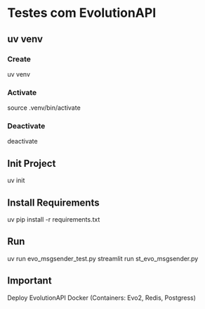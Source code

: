 # Testes com EvolutionAPI

## uv venv
### Create
uv venv

### Activate
source .venv/bin/activate

### Deactivate
deactivate

## Init Project
uv init

## Install Requirements
uv pip install -r requirements.txt

## Run
uv run evo_msgsender_test.py
streamlit run st_evo_msgsender.py

## Important
Deploy EvolutionAPI Docker (Containers: Evo2, Redis, Postgress)
